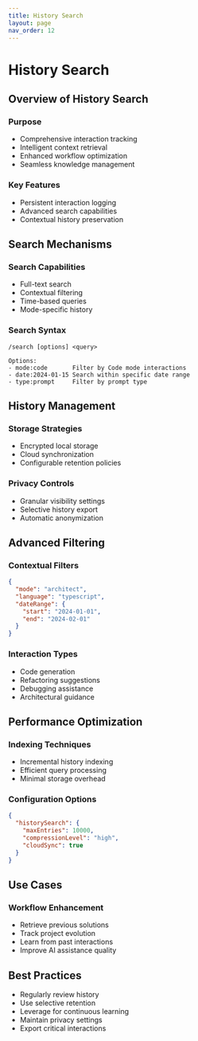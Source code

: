 ```yaml
---
title: History Search
layout: page
nav_order: 12
---
```


# History Search

## Overview of History Search

### Purpose
- Comprehensive interaction tracking
- Intelligent context retrieval
- Enhanced workflow optimization
- Seamless knowledge management

### Key Features
- Persistent interaction logging
- Advanced search capabilities
- Contextual history preservation

## Search Mechanisms

### Search Capabilities
- Full-text search
- Contextual filtering
- Time-based queries
- Mode-specific history

### Search Syntax
```
/search [options] <query>

Options:
- mode:code       Filter by Code mode interactions
- date:2024-01-15 Search within specific date range
- type:prompt     Filter by prompt type
```

## History Management

### Storage Strategies
- Encrypted local storage
- Cloud synchronization
- Configurable retention policies

### Privacy Controls
- Granular visibility settings
- Selective history export
- Automatic anonymization

## Advanced Filtering

### Contextual Filters
```json
{
  "mode": "architect",
  "language": "typescript",
  "dateRange": {
    "start": "2024-01-01",
    "end": "2024-02-01"
  }
}
```

### Interaction Types
- Code generation
- Refactoring suggestions
- Debugging assistance
- Architectural guidance

## Performance Optimization

### Indexing Techniques
- Incremental history indexing
- Efficient query processing
- Minimal storage overhead

### Configuration Options
```json
{
  "historySearch": {
    "maxEntries": 10000,
    "compressionLevel": "high",
    "cloudSync": true
  }
}
```

## Use Cases

### Workflow Enhancement
- Retrieve previous solutions
- Track project evolution
- Learn from past interactions
- Improve AI assistance quality

## Best Practices
- Regularly review history
- Use selective retention
- Leverage for continuous learning
- Maintain privacy settings
- Export critical interactions